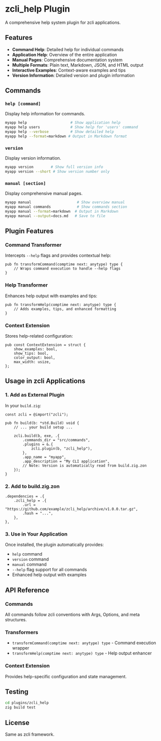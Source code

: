 # zcli_help Plugin

A comprehensive help system plugin for zcli applications.

## Features

- **Command Help**: Detailed help for individual commands
- **Application Help**: Overview of the entire application
- **Manual Pages**: Comprehensive documentation system
- **Multiple Formats**: Plain text, Markdown, JSON, and HTML output
- **Interactive Examples**: Context-aware examples and tips
- **Version Information**: Detailed version and plugin information

## Commands

### `help [command]`
Display help information for commands.

```bash
myapp help                    # Show application help
myapp help users              # Show help for 'users' command  
myapp help --verbose          # Show detailed help
myapp help --format=markdown # Output in Markdown format
```

### `version`
Display version information.

```bash
myapp version        # Show full version info
myapp version --short # Show version number only
```

### `manual [section]`
Display comprehensive manual pages.

```bash
myapp manual                     # Show overview manual
myapp manual commands            # Show commands section
myapp manual --format=markdown  # Output in Markdown
myapp manual --output=docs.md   # Save to file
```

## Plugin Features

### Command Transformer
Intercepts `--help` flags and provides contextual help:

```zig
pub fn transformCommand(comptime next: anytype) type {
    // Wraps command execution to handle --help flags
}
```

### Help Transformer  
Enhances help output with examples and tips:

```zig
pub fn transformHelp(comptime next: anytype) type {
    // Adds examples, tips, and enhanced formatting
}
```

### Context Extension
Stores help-related configuration:

```zig
pub const ContextExtension = struct {
    show_examples: bool,
    show_tips: bool,
    color_output: bool,
    max_width: usize,
};
```

## Usage in zcli Applications

### 1. Add as External Plugin

In your `build.zig`:

```zig
const zcli = @import("zcli");

pub fn build(b: *std.Build) void {
    // ... your build setup ...
    
    zcli.build(b, exe, .{
        .commands_dir = "src/commands",
        .plugins = &.{
            zcli.plugin(b, "zcli_help"),
        },
        .app_name = "myapp",
        .app_description = "My CLI application",
        // Note: Version is automatically read from build.zig.zon
    });
}
```

### 2. Add to build.zig.zon

```zig
.dependencies = .{
    .zcli_help = .{
        .url = "https://github.com/example/zcli_help/archive/v1.0.0.tar.gz",
        .hash = "...",
    },
},
```

### 3. Use in Your Application

Once installed, the plugin automatically provides:
- `help` command
- `version` command  
- `manual` command
- `--help` flag support for all commands
- Enhanced help output with examples

## API Reference

### Commands

All commands follow zcli conventions with Args, Options, and meta structures.

### Transformers

- `transformCommand(comptime next: anytype) type` - Command execution wrapper
- `transformHelp(comptime next: anytype) type` - Help output enhancer

### Context Extension

Provides help-specific configuration and state management.

## Testing

```bash
cd plugins/zcli_help
zig build test
```

## License

Same as zcli framework.
